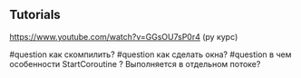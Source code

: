 
## Tutorials
https://www.youtube.com/watch?v=GGsOU7sP0r4 (ру курс)

#question как скомпилить?
#question как сделать окна?
#question в чем особенности StartCoroutine ? Выполняется в отдельном потоке?